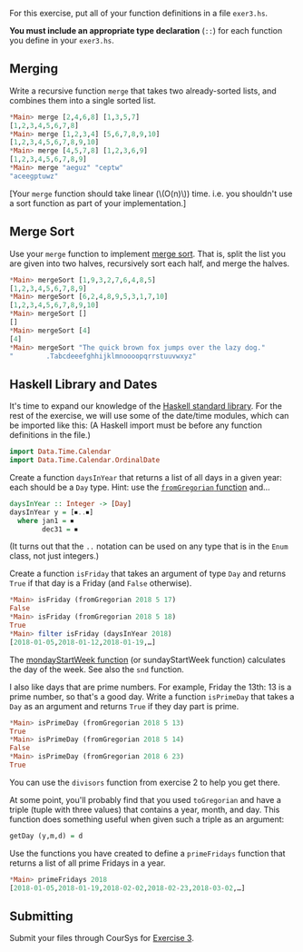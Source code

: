 For this exercise, put all of your function definitions in a file `exer3.hs`.

**You must include an appropriate type declaration** (`::`) for each function you define in your `exer3.hs`.

## Merging

Write a recursive function `merge` that takes two already-sorted lists, and combines them into a single sorted list.
```hs
*Main> merge [2,4,6,8] [1,3,5,7]
[1,2,3,4,5,6,7,8]
*Main> merge [1,2,3,4] [5,6,7,8,9,10]
[1,2,3,4,5,6,7,8,9,10]
*Main> merge [4,5,7,8] [1,2,3,6,9]
[1,2,3,4,5,6,7,8,9]
*Main> merge "aeguz" "ceptw"
"aceegptuwz"
```

[Your `merge` function should take linear (\\(O(n)\\)) time. i.e. you shouldn't use a sort function as part of your implementation.]



## Merge Sort

Use your `merge` function to implement [merge sort](https://en.wikipedia.org/wiki/Merge_sort). That is, split the list you are given into two halves, recursively sort each half, and merge the halves.
```hs
*Main> mergeSort [1,9,3,2,7,6,4,8,5]
[1,2,3,4,5,6,7,8,9]
*Main> mergeSort [6,2,4,8,9,5,3,1,7,10]
[1,2,3,4,5,6,7,8,9,10]
*Main> mergeSort []
[]
*Main> mergeSort [4]
[4]
*Main> mergeSort "The quick brown fox jumps over the lazy dog."
"        .Tabcdeeefghhijklmnoooopqrrstuuvwxyz"
```


## Haskell Library and Dates

It's time to expand our knowledge of the [Haskell standard library](+GHC_DOCS+html/libraries/index.html). For the rest of the exercise, we will use some of the date/time modules, which can be imported like this: (A Haskell import must be before any function definitions in the file.)
```hs
import Data.Time.Calendar
import Data.Time.Calendar.OrdinalDate
```

Create a function `daysInYear` that returns a list of all days in a given year: each should be a `Day` type. Hint: use the [`fromGregorian` function](+GHC_TIME+Data-Time-Calendar.html#v%3AfromGregorian) and…
```hs
daysInYear :: Integer -> [Day]
daysInYear y = [⏹..⏹]
  where jan1 = ⏹
        dec31 = ⏹
```
(It turns out that the `..` notation can be used on any type that is in the `Enum` class, not just integers.)

Create a function `isFriday` that takes an argument of type `Day` and returns `True` if that day is a Friday (and `False` otherwise).
```hs
*Main> isFriday (fromGregorian 2018 5 17)
False
*Main> isFriday (fromGregorian 2018 5 18)
True
*Main> filter isFriday (daysInYear 2018)
[2018-01-05,2018-01-12,2018-01-19,…]
```

The [mondayStartWeek function](+GHC_TIME+Data-Time-Calendar-OrdinalDate.html#v%3AmondayStartWeek) (or sundayStartWeek function) calculates the day of the week. See also the `snd` function.

I also like days that are prime numbers. For example, Friday the 13th: 13 is a prime number, so that's a good day. Write a function `isPrimeDay` that takes a `Day` as an argument and returns `True` if they day part is prime.
```hs
*Main> isPrimeDay (fromGregorian 2018 5 13)
True
*Main> isPrimeDay (fromGregorian 2018 5 14)
False
*Main> isPrimeDay (fromGregorian 2018 6 23)
True
```

You can use the `divisors` function from exercise 2 to help you get there.

At some point, you'll probably find that you used `toGregorian` and have a triple (tuple with three values) that contains a year, month, and day. This function does something useful when given such a triple as an argument:
```hs
getDay (y,m,d) = d
```

Use the functions you have created to define a `primeFridays` function that returns a list of all prime Fridays in a year.
```hs
*Main> primeFridays 2018
[2018-01-05,2018-01-19,2018-02-02,2018-02-23,2018-03-02,…]
```

## Submitting

Submit your files through CourSys for [Exercise 3](../e3).